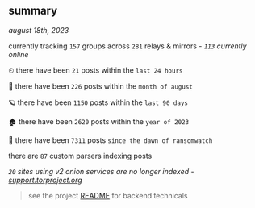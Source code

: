 
## summary
_august 18th, 2023_

currently tracking `157` groups across `281` relays & mirrors - _`113` currently online_

⏲ there have been `21` posts within the `last 24 hours`

🦈 there have been `226` posts within the `month of august`

🪐 there have been `1150` posts within the `last 90 days`

🏚 there have been `2620` posts within the `year of 2023`

🦕 there have been `7311` posts `since the dawn of ransomwatch`

there are `87` custom parsers indexing posts

_`20` sites using v2 onion services are no longer indexed - [support.torproject.org](https://support.torproject.org/onionservices/v2-deprecation/)_

> see the project [README](https://github.com/joshhighet/ransomwatch#ransomwatch--) for backend technicals
